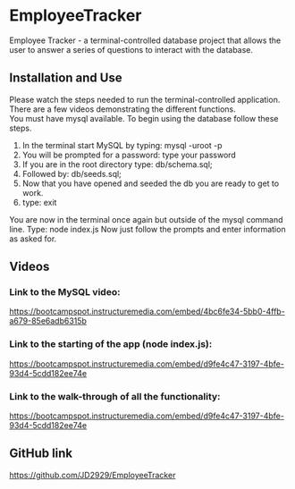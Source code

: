 # EmployeeTracker

Employee Tracker - a terminal-controlled database project that allows the user to answer a series of questions to interact with the database. 

## Installation and Use 
Please watch the steps needed to run the terminal-controlled application. There are a few videos demonstrating the different functions.  
You must have mysql available.
To begin using the database follow these steps.
1. In the terminal start MySQL by typing: mysql -uroot -p
2. You will be prompted for a password: type your password
3. If you are in the root directory type: db/schema.sql;
4. Followed by: db/seeds.sql;
5. Now that you have opened and seeded the db you are ready to get to work.
6. type: exit

You are now in the terminal once again but outside of the mysql command line. 
Type: node index.js
Now just follow the prompts and enter information as asked for. 

## Videos

### Link to the MySQL video:

https://bootcampspot.instructuremedia.com/embed/4bc6fe34-5bb0-4ffb-a679-85e6adb6315b

### Link to the starting of the app (node index.js):

https://bootcampspot.instructuremedia.com/embed/d9fe4c47-3197-4bfe-93d4-5cdd182ee74e

### Link to the walk-through of all the functionality: 

https://bootcampspot.instructuremedia.com/embed/d9fe4c47-3197-4bfe-93d4-5cdd182ee74e

## GitHub link 

https://github.com/JD2929/EmployeeTracker
